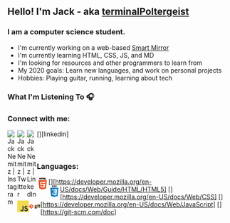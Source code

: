 ## Hello! I'm Jack - aka [terminalPoltergeist]

### I am a computer science student.
- I'm currently working on a web-based [Smart Mirror]
- I'm currently learning HTML, CSS, JS, and MD
- I'm looking for resources and other programmers to learn from
- My 2020 goals: Learn new languages, and work on personal projects
- Hobbies: Playing guitar, running, learning about tech

### What I'm Listening To 🎧

### Connect with me:

[<img align="left" alt="Jack Nemitz | Instagram" width="22px" src="https://cdn.jsdelivr.net/npm/simple-icons@v3/icons/instagram.svg" />][instagram]
[<img align="left" alt="Jack Nemitz | Twitter" width="22px" src="https://cdn.jsdelivr.net/npm/simple-icons@v3/icons/twitter.svg" />][twitter]
[<img align="left" alt="Jack Nemitz | LinkedIn" width="22px" src="https://cdn.jsdelivr.net/npm/simple-icons@v3/icons/linkedin.svg" />][linkedin]

<br />

### Languages:

[<img align="left" alt="HTML5" width="26px" src="https://raw.githubusercontent.com/github/explore/80688e429a7d4ef2fca1e82350fe8e3517d3494d/topics/html/html.png" />][https://developer.mozilla.org/en-US/docs/Web/Guide/HTML/HTML5]
[<img align="left" alt="CSS3" width="26px" src="https://raw.githubusercontent.com/github/explore/80688e429a7d4ef2fca1e82350fe8e3517d3494d/topics/css/css.png" />][https://developer.mozilla.org/en-US/docs/Web/CSS]
[<img align="left" alt="JavaScript" width="26px" src="https://raw.githubusercontent.com/github/explore/80688e429a7d4ef2fca1e82350fe8e3517d3494d/topics/javascript/javascript.png" />][https://developer.mozilla.org/en-US/docs/Web/JavaScript]
[<img align="left" alt="Git" width="26px" src="https://raw.githubusercontent.com/github/explore/80688e429a7d4ef2fca1e82350fe8e3517d3494d/topics/git/git.png" />][https://git-scm.com/doc]

<br />
<br />


[terminalPoltergeist]: https://github.com/terminalPoltergeist
[Smart Mirror]: https://github.com/terminalPoltergeist/didactic-parakeet
[instagram]: https://www.instagram.com/jacknemitz/
[twitter]: https://twitter.com/nemitz_jack
